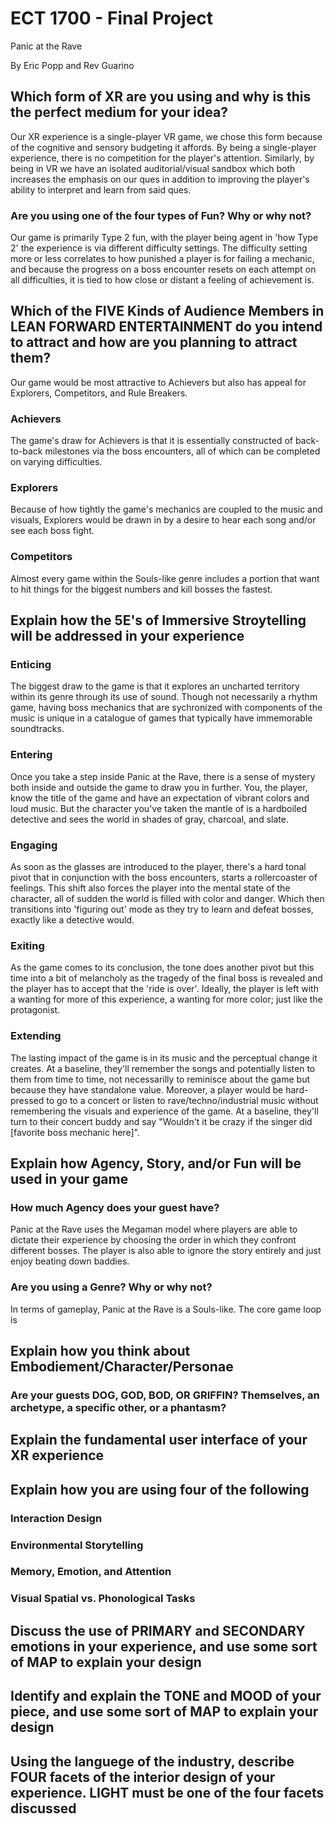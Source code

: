 # ECT 1700 - Final Project

Panic at the Rave

By Eric Popp and Rev Guarino

## Which form of XR are you using and why is this the perfect medium for your idea?

Our XR experience is a single-player VR game, we chose this form because of the cognitive and sensory budgeting it affords. By being a single-player experience, there is no competition for the player's attention. Similarly, by being in VR we have an isolated auditorial/visual sandbox which both increases the emphasis on our ques in addition to improving the player's ability to interpret and learn from said ques.

### Are you using one of the four types of Fun? Why or why not?

Our game is primarily Type 2 fun, with the player being agent in 'how Type 2' the experience is via different difficulty settings. The difficulty setting more or less correlates to how punished a player is for failing a mechanic, and because the progress on a boss encounter resets on each attempt on all difficulties, it is tied to how close or distant a feeling of achievement is.

## Which of the FIVE Kinds of Audience Members in LEAN FORWARD ENTERTAINMENT do you intend to attract and how are you planning to attract them?

Our game would be most attractive to Achievers but also has appeal for Explorers, Competitors, and Rule Breakers.

### Achievers

The game's draw for Achievers is that it is essentially constructed of back-to-back milestones via the boss encounters, all of which can be completed on varying difficulties.

### Explorers

Because of how tightly the game's mechanics are coupled to the music and visuals, Explorers would be drawn in by a desire to hear each song and/or see each boss fight.

### Competitors

Almost every game within the Souls-like genre includes a portion that want to hit things for the biggest numbers and kill bosses the fastest.

## Explain how the 5E's of Immersive Stroytelling will be addressed in your experience

### Enticing

The biggest draw to the game is that it explores an uncharted territory within its genre through its use of sound. Though not necessarily a rhythm game, having boss mechanics that are sychronized with components of the music is unique in a catalogue of games that typically have immemorable soundtracks.

### Entering

Once you take a step inside Panic at the Rave, there is a sense of mystery both inside and outside the game to draw you in further. You, the player, know the title of the game and have an expectation of vibrant colors and loud music. But the character you've taken the mantle of is a hardboiled detective and sees the world in shades of gray, charcoal, and slate.

### Engaging

As soon as the glasses are introduced to the player, there's a hard tonal pivot that in conjunction with the boss encounters, starts a rollercoaster of feelings. This shift also forces the player into the mental state of the character, all of sudden the world is filled with color and danger. Which then transitions into 'figuring out' mode as they try to learn and defeat bosses, exactly like a detective would.

### Exiting

As the game comes to its conclusion, the tone does another pivot but this time into a bit of melancholy as the tragedy of the final boss is revealed and the player has to accept that the 'ride is over'. Ideally, the player is left with a wanting for more of this experience, a wanting for more color; just like the protagonist.

### Extending

The lasting impact of the game is in its music and the perceptual change it creates. At a baseline, they'll remember the songs and potentially listen to them from time to time, not necessarilly to reminisce about the game but because they have standalone value. Moreover, a player would be hard-pressed to go to a concert or listen to rave/techno/industrial music without remembering the visuals and experience of the game. At a baseline, they'll turn to their concert buddy and say "Wouldn't it be crazy if the singer did [favorite boss mechanic here]".

## Explain how Agency, Story, and/or Fun will be used in your game

### How much Agency does your guest have?

Panic at the Rave uses the Megaman model where players are able to dictate their experience by choosing the order in which they confront different bosses. The player is also able to ignore the story entirely and just enjoy beating down baddies.

### Are you using a Genre? Why or why not?

In terms of gameplay, Panic at the Rave is a Souls-like. The core game loop is

## Explain how you think about Embodiement/Character/Personae

### Are your guests DOG, GOD, BOD, OR GRIFFIN? Themselves, an archetype, a specific other, or a phantasm?

## Explain the fundamental user interface of your XR experience

## Explain how you are using four of the following

### Interaction Design

### Environmental Storytelling

### Memory, Emotion, and Attention

### Visual Spatial vs. Phonological Tasks

## Discuss the use of PRIMARY and SECONDARY emotions in your experience, and use some sort of MAP to explain your design

## Identify and explain the TONE and MOOD of your piece, and use some sort of MAP to explain your design

## Using the languege of the industry, describe FOUR facets of the interior design of your experience. LIGHT must be one of the four facets discussed
